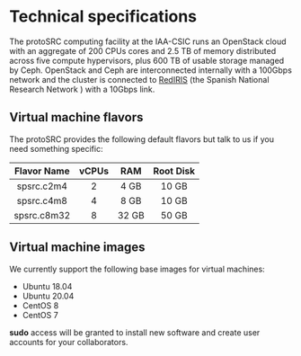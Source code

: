 # Technical specifications 

The protoSRC computing facility at the IAA-CSIC runs an OpenStack cloud with an aggregate of 200 CPUs cores
and 2.5 TB of memory distributed across five compute hypervisors, plus 600 TB of usable storage managed by Ceph.
OpenStack and Ceph are interconnected internally with a 100Gbps network and the cluster is connected to
[RedIRIS](https://www.rediris.es/) (the Spanish National Research Network ) with a 10Gbps link.

## Virtual machine flavors 

The protoSRC provides the following default flavors but talk to us if you need something specific:

| Flavor Name | vCPUs | RAM   | Root Disk |
|:-----------:|:-----:|:-----:|:---------:|
| spsrc.c2m4  | 2     | 4 GB  | 10 GB |
| spsrc.c4m8  | 4     | 8 GB  | 10 GB |
| spsrc.c8m32 | 8     | 32 GB | 50 GB |

## Virtual machine images

We currently support the following base images for virtual machines:

- Ubuntu 18.04
- Ubuntu 20.04
- CentOS 8
- CentOS 7

**sudo** access will be granted to install new software and create user accounts for your collaborators.
